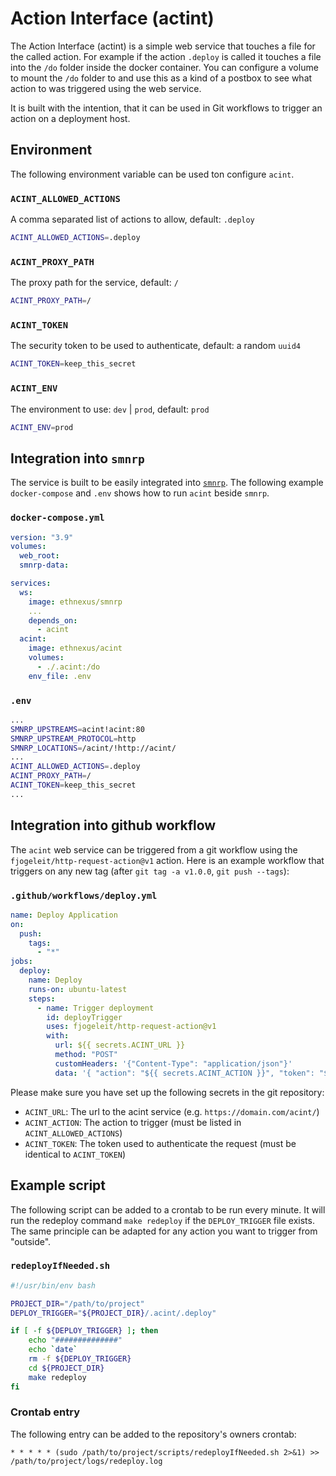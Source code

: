 # Action Interface (actint)

The Action Interface (actint) is a simple web service that touches a file for the called action. 
For example if the action `.deploy` is called it touches a file into the `/do` folder inside 
the docker container. You can configure a volume to mount the `/do` folder to and use this 
as a kind of a postbox to see what action to was triggered using the web service.

It is built with the intention, that it can be used in Git workflows to trigger an action on
a deployment host.

## Environment

The following environment variable can be used ton configure `acint`.

### `ACINT_ALLOWED_ACTIONS`

A comma separated list of actions to allow, default: `.deploy`

```bash
ACINT_ALLOWED_ACTIONS=.deploy
```

### `ACINT_PROXY_PATH`

The proxy path for the service, default: `/`

```bash
ACINT_PROXY_PATH=/
```

### `ACINT_TOKEN`

The security token to be used to authenticate, default: a random `uuid4`

```bash
ACINT_TOKEN=keep_this_secret
```

### `ACINT_ENV`

The environment to use: `dev` | `prod`, default: `prod`

```bash
ACINT_ENV=prod
```

## Integration into `smnrp`

The service is built to be easily integrated into [`smnrp`](https://hub.docker.com/repository/docker/ethnexus/smnrp). 
The following example `docker-compose` and `.env` shows how to run `acint` beside `smnrp`.

### `docker-compose.yml`

```yaml
version: "3.9"
volumes:
  web_root:
  smnrp-data:

services:
  ws:
    image: ethnexus/smnrp
    ...
    depends_on:
      - acint
  acint:
    image: ethnexus/acint
    volumes:
      - ./.acint:/do
    env_file: .env
```

### `.env`

```bash
...
SMNRP_UPSTREAMS=acint!acint:80
SMNRP_UPSTREAM_PROTOCOL=http
SMNRP_LOCATIONS=/acint/!http://acint/
...
ACINT_ALLOWED_ACTIONS=.deploy
ACINT_PROXY_PATH=/
ACINT_TOKEN=keep_this_secret
...
```

## Integration into github workflow

The `acint` web service can be triggered from a git workflow using the `fjogeleit/http-request-action@v1` action.
Here is an example workflow that triggers on any new tag (after `git tag -a v1.0.0`, `git push --tags`): 

### `.github/workflows/deploy.yml`

```yaml
name: Deploy Application
on:
  push:
    tags:
      - "*"
jobs:
  deploy:
    name: Deploy
    runs-on: ubuntu-latest
    steps:
      - name: Trigger deployment
        id: deployTrigger
        uses: fjogeleit/http-request-action@v1
        with:
          url: ${{ secrets.ACINT_URL }}
          method: "POST"
          customHeaders: '{"Content-Type": "application/json"}'
          data: '{ "action": "${{ secrets.ACINT_ACTION }}", "token": "${{ secrets.ACINT_TOKEN }}" }'
```

Please make sure you have set up the following secrets in the git repository:

- `ACINT_URL`: The url to the acint service (e.g. `https://domain.com/acint/`)
- `ACINT_ACTION`: The action to trigger (must be listed in `ACINT_ALLOWED_ACTIONS`)
- `ACINT_TOKEN`: The token used to authenticate the request (must be identical to `ACINT_TOKEN`)

## Example script

The following script can be added to a crontab to be run every minute. It will run the redeploy command `make redeploy` if 
the `DEPLOY_TRIGGER` file exists. The same principle can be adapted for any action you want to trigger from "outside".

### `redeployIfNeeded.sh`

```bash
#!/usr/bin/env bash

PROJECT_DIR="/path/to/project"
DEPLOY_TRIGGER="${PROJECT_DIR}/.acint/.deploy"

if [ -f ${DEPLOY_TRIGGER} ]; then
    echo "##############"
    echo `date`
    rm -f ${DEPLOY_TRIGGER}
    cd ${PROJECT_DIR}
    make redeploy
fi
```

### Crontab entry

The following entry can be added to the repository's owners crontab:

```crontab
* * * * * (sudo /path/to/project/scripts/redeployIfNeeded.sh 2>&1) >> /path/to/project/logs/redeploy.log
```